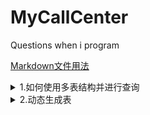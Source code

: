 # MyCallCenter
Questions when i program

[Markdown文件用法](doc/howTo.md)

<details>
    <summary>1.如何使用多表结构并进行查询</summary>
使用多表结构确实会让查询变得复杂一些，但 Django ORM 提供了强大的工具来简化这些操作。你可以利用 Django 的外键和预取机制来高效地进行关联查询。下面是如何使用多表结构并进行查询的详细说明。

## 模型定义

```python
from django.db import models

class CustomerTable(models.Model):
    name = models.CharField(max_length=100)

class StringField(models.Model):
    customer_table = models.ForeignKey(CustomerTable, related_name='string_fields', on_delete=models.CASCADE)
    name = models.CharField(max_length=100)
    is_multiline = models.BooleanField(default=False)

class ChoiceField(models.Model):
    customer_table = models.ForeignKey(CustomerTable, related_name='choice_fields', on_delete=models.CASCADE)
    name = models.CharField(max_length=100)
    choices = models.TextField()  # 用逗号分隔的选项
    is_multiple = models.BooleanField(default=False)
```

## 序列化器定义

```python
from rest_framework import serializers
from .models import CustomerTable, StringField, ChoiceField

class StringFieldSerializer(serializers.ModelSerializer):
    class Meta:
        model = StringField
        fields = '__all__'

class ChoiceFieldSerializer(serializers.ModelSerializer):
    class Meta:
        model = ChoiceField
        fields = '__all__'

class CustomerTableSerializer(serializers.ModelSerializer):
    string_fields = StringFieldSerializer(many=True)
    choice_fields = ChoiceFieldSerializer(many=True)

    class Meta:
        model = CustomerTable
        fields = '__all__'

    def create(self, validated_data):
        string_fields_data = validated_data.pop('string_fields')
        choice_fields_data = validated_data.pop('choice_fields')
        customer_table = CustomerTable.objects.create(**validated_data)
        customer_table.save()
        for string_field_data in string_fields_data:
            StringField.objects.create(customer_table=customer_table, **string_field_data)
        for choice_field_data in choice_fields_data:
            ChoiceField.objects.create(customer_table=customer_table, **choice_field_data)
        return customer_table
```

## 视图定义

```python
from rest_framework import viewsets
from .models import CustomerTable
from .serializers import CustomerTableSerializer

class CustomerTableViewSet(viewsets.ModelViewSet):
    queryset = CustomerTable.objects.all()
    serializer_class = CustomerTableSerializer
```

## 路由配置

```python
from django.urls import path, include
from rest_framework.routers import DefaultRouter
from .views import CustomerTableViewSet

router = DefaultRouter()
router.register(r'customer_tables', CustomerTableViewSet)

urlpatterns = [
    path('', include(router.urls)),
]
```

## 查询

为了高效地查询并返回所有相关的数据，可以使用 `select_related` 和 `prefetch_related`。`select_related` 用于一对一和外键关系，而 `prefetch_related` 用于多对多关系和反向外键关系。

在视图中，可以这样调整查询集：

```python
class CustomerTableViewSet(viewsets.ModelViewSet):
    queryset = CustomerTable.objects.all().prefetch_related('string_fields', 'choice_fields')
    serializer_class = CustomerTableSerializer
```

这将确保在查询 `CustomerTable` 时，一并获取相关的 `StringField` 和 `ChoiceField` 数据，避免多次数据库查询，提高性能。

## 使用示例

### 创建客户表

请求：
```json
{
    "name": "客户表1",
    "string_fields": [
        {"name": "姓名", "is_multiline": false},
        {"name": "地址", "is_multiline": true}
    ],
    "choice_fields": [
        {"name": "性别", "choices": "男,女", "is_multiple": false},
        {"name": "兴趣", "choices": "音乐,体育,阅读", "is_multiple": true}
    ]
}
```

### 获取客户表

响应：
```json
[
    {
        "id": 1,
        "name": "客户表1",
        "string_fields": [
            {"id": 1, "customer_table": 1, "name": "姓名", "is_multiline": false},
            {"id": 2, "customer_table": 1, "name": "地址", "is_multiline": true}
        ],
        "choice_fields": [
            {"id": 1, "customer_table": 1, "name": "性别", "choices": "男,女", "is_multiple": false},
            {"id": 2, "customer_table": 1, "name": "兴趣", "choices": "音乐,体育,阅读", "is_multiple": true}
        ]
    }
]
```

## 总结

虽然使用多表结构增加了数据模型的复杂性，但 Django ORM 提供的工具可以简化关联查询，提高查询效率。通过合理使用 `select_related` 和 `prefetch_related`，可以在保持数据模型规范化的同时，确保查询性能。多表结构可以带来更好的数据组织和灵活性，尤其在数据量大且复杂的场景下。
</details>


<details>
    <summary>2.动态生成表</summary>
要实现前端根据客户类型创建不同的数据表，最好的解决方案是前后端协作完成动态表单和动态模型生成。下面我将提供一个详细的步骤指南，涵盖前端表单生成、后端模型创建及数据管理。

### 1. 前端：动态表单生成

前端可以使用Vue.js或React.js来动态生成表单。用户可以通过UI界面添加不同类型的字段（例如字符串、单选、多选等）。以下是一个示例，假设我们使用Vue.js：

```vue
<template>
  <div>
    <h2>Create New Table</h2>
    <form @submit.prevent="createTable">
      <div>
        <label>Table Name:</label>
        <input v-model="tableName" required />
      </div>
      <div v-for="(field, index) in fields" :key="index">
        <input v-model="field.name" placeholder="Field Name" required />
        <select v-model="field.type">
          <option value="char">Single Line Text</option>
          <option value="text">Multi Line Text</option>
          <option value="choice">Choice</option>
        </select>
        <button @click="removeField(index)">Remove</button>
      </div>
      <button type="button" @click="addField">Add Field</button>
      <button type="submit">Create Table</button>
    </form>
  </div>
</template>

<script>
export default {
  data() {
    return {
      tableName: '',
      fields: [
        { name: '', type: 'char' }
      ]
    };
  },
  methods: {
    addField() {
      this.fields.push({ name: '', type: 'char' });
    },
    removeField(index) {
      this.fields.splice(index, 1);
    },
    createTable() {
      // Send table structure to backend
      this.$http.post('/api/create-table/', {
        name: this.tableName,
        fields: this.fields
      }).then(response => {
        console.log(response.data);
      }).catch(error => {
        console.error(error);
      });
    }
  }
};
</script>
```

### 2. 后端：Django 动态模型生成

在后端，接收前端的表单定义并动态创建Django模型。使用Django的 `ContentType` 和 `Model` 类来动态生成模型。

#### 设置Django应用

首先，在Django应用中创建一个视图来处理表单提交：

```python
from django.db import models
from django.apps import apps
from django.contrib.contenttypes.models import ContentType
from django.http import JsonResponse
from django.views.decorators.csrf import csrf_exempt
import json

@csrf_exempt
def create_table(request):
    if request.method == 'POST':
        data = json.loads(request.body)
        table_name = data['name']
        fields = data['fields']

        # Create the dynamic model
        model = create_dynamic_model(table_name, fields)

        return JsonResponse({'status': 'success', 'model': model.__name__})

def create_dynamic_model(name, fields):
    attrs = {
        '__module__': 'your_app.models',
    }
    for field in fields:
        field_name = field['name']
        field_type = field['type']
        if field_type == 'char':
            attrs[field_name] = models.CharField(max_length=255)
        elif field_type == 'text':
            attrs[field_name] = models.TextField()
        elif field_type == 'choice':
            attrs[field_name] = models.CharField(max_length=255)  # Simplified for demo

    # Create the model
    model = type(name, (models.Model,), attrs)

    # Register the model with Django's app registry
    app_label = 'your_app'
    model._meta.app_label = app_label
    apps.register_model(app_label, model)

    # Create the table in the database
    with connection.schema_editor() as schema_editor:
        schema_editor.create_model(model)

    return model
```

在 `your_app/models.py` 中添加：

```python
from django.db import models

class DynamicTable(models.Model):
    name = models.CharField(max_length=255)
    created_at = models.DateTimeField(auto_now_add=True)
```

### 3. 数据操作接口

创建API来管理动态生成的模型的数据。

```python
from rest_framework import viewsets
from rest_framework.response import Response
from rest_framework.decorators import action
from django.apps import apps
from .models import DynamicTable

class DynamicTableViewSet(viewsets.ViewSet):

    @action(detail=False, methods=['post'])
    def add_data(self, request):
        model_name = request.data.get('model_name')
        data = request.data.get('data')

        Model = apps.get_model('your_app', model_name)
        instance = Model.objects.create(**data)

        return Response({'status': 'success', 'data_id': instance.id})

    @action(detail=False, methods=['get'])
    def list_data(self, request):
        model_name = request.query_params.get('model_name')
        Model = apps.get_model('your_app', model_name)
        data = Model.objects.all().values()

        return Response({'status': 'success', 'data': list(data)})
```

### 4. 配置路由

在 `your_app/urls.py` 中配置路由：

```python
from django.urls import path, include
from rest_framework.routers import DefaultRouter
from .views import create_table, DynamicTableViewSet

router = DefaultRouter()
router.register(r'dynamic-tables', DynamicTableViewSet, basename='dynamic-table')

urlpatterns = [
    path('create-table/', create_table, name='create_table'),
    path('', include(router.urls)),
]
```

### 总结

是的，Django 的 `apps.register_model()` 方法并不直接存在，因此上述代码会导致错误。Django 的模型系统不允许在运行时动态注册模型。这部分代码是不必要的，并且在 Django 的标准应用中不存在。

### 如何正确动态创建和使用模型

要动态创建模型并将其应用到数据库，你需要按照以下步骤进行：

1. **创建模型**：在运行时动态生成模型类。
2. **迁移模型**：由于 Django 在运行时无法动态创建模型，你需要使用 Django 的迁移系统将模型应用到数据库。

### 修正代码

以下是一个改进的解决方案，其中我们不再使用 `apps.register_model()`，而是通过 Django 的 `migrations` 系统处理模型创建：

#### 1. **定义模型创建逻辑**

在 `views.py` 中，创建模型逻辑只包括模型类的定义，不需要注册模型：

```python
from django.db import models
from django.db import connection
from rest_framework.views import APIView
from rest_framework.response import Response
from rest_framework import status

class CreateTableView(APIView):
    def post(self, request, *args, **kwargs):
        data = request.data
        table_name = data.get('name')
        fields = data.get('fields')

        if not table_name or not fields:
            return Response({'error': 'Name and fields are required'}, status=status.HTTP_400_BAD_REQUEST)

        # Create the dynamic model
        model = self.create_dynamic_model(table_name, fields)

        # Create the table in the database
        self.create_table_in_db(model)

        return Response({'status': 'success', 'model': model.__name__}, status=status.HTTP_201_CREATED)

    def create_dynamic_model(self, name, fields):
        attrs = {
            '__module__': 'your_app.models',
        }
        for field in fields:
            field_name = field['name']
            field_type = field['type']
            if field_type == 'char':
                attrs[field_name] = models.CharField(max_length=255)
            elif field_type == 'text':
                attrs[field_name] = models.TextField()
            elif field_type == 'choice':
                choices = field.get('choices', [])
                attrs[field_name] = models.CharField(max_length=255, choices=[(c, c) for c in choices])

        # Create the model
        model = type(name, (models.Model,), attrs)

        return model

    def create_table_in_db(self, model):
        with connection.schema_editor() as schema_editor:
            schema_editor.create_model(model)
```

#### 2. **手动迁移**

在实际生产环境中，你不能在每次创建动态模型时都自动迁移数据库。你可能需要以下步骤来管理模型迁移：

- **生成迁移文件**：手动运行 `makemigrations` 以生成新的迁移文件。
- **应用迁移**：运行 `migrate` 来应用这些迁移文件。

### 总结
动态创建报个json
http://120.26.136.17/api/create-table/
```markdown
{
  "name": "Customer",
  "fields": [
    {
      "name": "first_name",
      "type": "char"
    },
    {
      "name": "last_name",
      "type": "char"
    },
    {
      "name": "email",
      "type": "char"
    },
    {
      "name": "address",
      "type": "text"
    },
    {
      "name": "status",
      "type": "choice",
      "choices": [
        "Active",
        "Inactive"
      ]
    }
  ]
}
```

在 Django 中动态创建模型是一个复杂的过程，尤其是由于 Django 的迁移系统和模型注册机制。上述代码解决了如何动态生成模型并将其创建到数据库中的问题，但在生产环境中，最好是使用更稳定的模式来管理模型的创建和迁移。

```python
# callapp/middleware.py
from ... import register_dynamic_models

class DynamicModelMiddleware:
    def __init__(self, get_response):
        # One-time configuration and setup code
        register_dynamic_models()

    def __call__(self, request):
        # Code to be executed for each request before
        # the view (and later middleware) are called.
        return get_response(request)
```

这个解决方案展示了如何通过前端生成动态表单，并在后端根据这些表单定义动态生成Django模型。这样，你可以根据客户的需求创建不同类型的数据表，并可以在这些动态生成的表中进行数据操作。你可以根据具体需求进一步扩展和完善功能。
这段代码展示了如何在 Django 项目中创建一个自定义的中间件（`DynamicModelMiddleware`），用于在处理每个请求之前执行一次性的配置和设置代码。这里的特定设置是调用 `register_dynamic_models()` 函数，这个函数的目的是注册动态模型。

让我们逐行解释代码：

1. `from ... import register_dynamic_models`:
   这行代码是从某个模块（用 `...` 表示，实际使用时应替换为正确的模块路径）导入 `register_dynamic_models` 函数。这个函数应该在其他文件中定义，并且负责注册动态创建的模型。

2. `class DynamicModelMiddleware:`:
   定义了一个名为 `DynamicModelMiddleware` 的新类，这个类继承自 Django 的中间件系统。

3. `def __init__(self, get_response):`:
   这是中间件的初始化方法。每个中间件都需要这个初始化方法，它接收一个 `get_response` 参数，这是一个调用栈的回调，用于获取下一个中间件的响应或者最终的视图响应。

4. `register_dynamic_models()`:
   在初始化方法中调用 `register_dynamic_models()` 函数，这个函数执行模型的注册逻辑。这里假设注册模型是一个需要在中间件初始化时执行的一次性设置。

5. `def __call__(self, request):`:
   这个方法使得中间件类实例可以像函数一样被调用。Django 中间件框架会在每个请求上调用这个方法。

6. `return get_response(request)`:
   这个方法返回 `get_response` 回调函数的响应，这样请求就可以继续沿着中间件栈传递，直到最终的视图函数。

使用这个中间件的目的是确保在处理任何请求之前，动态模型已经被注册。这在某些情况下非常有用，比如当你的应用程序需要根据某些条件或配置在运行时动态创建和注册模型时。

要启用这个中间件，你需要将它添加到 Django 项目的设置文件（`settings.py`）中的 `MIDDLEWARE` 列表：

```python
MIDDLEWARE = [
    # 其他中间件...
    'callapp.middleware.DynamicModelMiddleware',
    # 其他中间件...
]
```

请确保将 `'callapp.middleware.DynamicModelMiddleware'` 替换为实际的导入路径。一旦添加，Django 会在每个请求的适当时机调用这个中间件。
将 DynamicModelMiddleware 添加到 MIDDLEWARE 列表中意味着您希望在每个请求处理前执行注册动态模型的逻辑。然而，通常来说，模型注册和数据库交互这类操作更适合放在应用启动时执行，而不是在每个请求中执行。这可以避免不必要的重复操作，提高应用性能。

>每次拉取数据前，根据DynamicModelDefinition模型中预先存储的表机构，动态注册模型
>        dynamic_models = DynamicModelDefinition.objects.all()
>       for dynamic_model in dynamic_models:
>            self.create_dynamic_model(dynamic_model.name, dynamic_model.fields)

```
class DynamicTableViewSet(viewsets.ViewSet):

    @action(detail=False, methods=['post'])
    def add_data(self, request):
        model_name = request.data.get('model_name')
        data = request.data.get('data')

        Model = apps.get_model('callapp', model_name)
        instance = Model.objects.create(**data)

        return Response({'status': 'success', 'data_id': instance.id})

    @action(detail=False, methods=['get'])
    def list_data(self, request):
        # Ensure that this code only runs for our app
        dynamic_models = DynamicModelDefinition.objects.all()
        for dynamic_model in dynamic_models:
            self.create_dynamic_model(dynamic_model.name, dynamic_model.fields)
        
        # 返回包含模型类名的响应
        model_name = request.query_params.get('model_name')
        Model = apps.get_model('callapp', model_name)
        data = Model.objects.all().values()

        return Response({'status': 'success', 'data': list(data)})

    def create_dynamic_model(self, name, fields):
        attrs = {
            '__module__': 'callapp.models',
        }
        for field in fields:
            field_name = field['name']
            field_type = field['type']
            if field_type == 'char':
                attrs[field_name] = models.CharField(max_length=255)
            elif field_type == 'text':
                attrs[field_name] = models.TextField()
            elif field_type == 'choice':
                choices = field.get('choices', [])
                attrs[field_name] = models.CharField(max_length=255, choices=[(c, c) for c in choices])
        
        # Create the model
        model = type(name, (models.Model,), attrs)

        # Register the model with Django's app registry
        app_label = 'callapp'
        model._meta.app_label = app_label
        apps.register_model(app_label, model)
```
</details>


